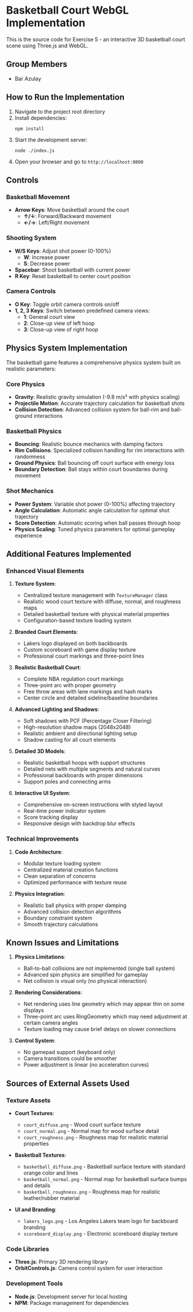 # Basketball Court WebGL Implementation

This is the source code for Exercise 5 - an interactive 3D basketball court scene using Three.js and WebGL.

## Group Members
- Bar Azulay

## How to Run the Implementation

1. Navigate to the project root directory
2. Install dependencies:
   ```
   npm install
   ```
3. Start the development server:
   ```
   node ./index.js
   ```
4. Open your browser and go to `http://localhost:8000`

## Controls

### Basketball Movement
- **Arrow Keys**: Move basketball around the court
  - **↑/↓**: Forward/Backward movement
  - **←/→**: Left/Right movement

### Shooting System
- **W/S Keys**: Adjust shot power (0-100%)
  - **W**: Increase power
  - **S**: Decrease power
- **Spacebar**: Shoot basketball with current power
- **R Key**: Reset basketball to center court position

### Camera Controls
- **O Key**: Toggle orbit camera controls on/off
- **1, 2, 3 Keys**: Switch between predefined camera views:
  - **1**: General court view
  - **2**: Close-up view of left hoop
  - **3**: Close-up view of right hoop

## Physics System Implementation

The basketball game features a comprehensive physics system built on realistic parameters:

### Core Physics
- **Gravity**: Realistic gravity simulation (-9.8 m/s² with physics scaling)
- **Projectile Motion**: Accurate trajectory calculation for basketball shots
- **Collision Detection**: Advanced collision system for ball-rim and ball-ground interactions

### Basketball Physics
- **Bouncing**: Realistic bounce mechanics with damping factors
- **Rim Collisions**: Specialized collision handling for rim interactions with randomness
- **Ground Physics**: Ball bouncing off court surface with energy loss
- **Boundary Detection**: Ball stays within court boundaries during movement

### Shot Mechanics
- **Power System**: Variable shot power (0-100%) affecting trajectory
- **Angle Calculation**: Automatic angle calculation for optimal shot trajectory
- **Score Detection**: Automatic scoring when ball passes through hoop
- **Physics Scaling**: Tuned physics parameters for optimal gameplay experience

## Additional Features Implemented

### Enhanced Visual Elements
1. **Texture System**: 
   - Centralized texture management with `TextureManager` class
   - Realistic wood court texture with diffuse, normal, and roughness maps
   - Detailed basketball texture with physical material properties
   - Configuration-based texture loading system

2. **Branded Court Elements**:
   - Lakers logo displayed on both backboards
   - Custom scoreboard with game display texture
   - Professional court markings and three-point lines

3. **Realistic Basketball Court**:
   - Complete NBA regulation court markings
   - Three-point arc with proper geometry
   - Free throw areas with lane markings and hash marks
   - Center circle and detailed sideline/baseline boundaries

4. **Advanced Lighting and Shadows**:
   - Soft shadows with PCF (Percentage Closer Filtering)
   - High-resolution shadow maps (2048x2048)
   - Realistic ambient and directional lighting setup
   - Shadow casting for all court elements

5. **Detailed 3D Models**:
   - Realistic basketball hoops with support structures
   - Detailed nets with multiple segments and natural curves
   - Professional backboards with proper dimensions
   - Support poles and connecting arms

6. **Interactive UI System**:
   - Comprehensive on-screen instructions with styled layout
   - Real-time power indicator system
   - Score tracking display
   - Responsive design with backdrop blur effects

### Technical Improvements
1. **Code Architecture**:
   - Modular texture loading system
   - Centralized material creation functions
   - Clean separation of concerns
   - Optimized performance with texture reuse

2. **Physics Integration**:
   - Realistic ball physics with proper damping
   - Advanced collision detection algorithms
   - Boundary constraint system
   - Smooth trajectory calculations

## Known Issues and Limitations

1. **Physics Limitations**: 
   - Ball-to-ball collisions are not implemented (single ball system)
   - Advanced spin physics are simplified for gameplay
   - Net collision is visual only (no physical interaction)

2. **Rendering Considerations**:
   - Net rendering uses line geometry which may appear thin on some displays
   - Three-point arc uses RingGeometry which may need adjustment at certain camera angles
   - Texture loading may cause brief delays on slower connections

3. **Control System**: 
   - No gamepad support (keyboard only)
   - Camera transitions could be smoother
   - Power adjustment is linear (no acceleration curves)

## Sources of External Assets Used

### Texture Assets
- **Court Textures**: 
  - `court_diffuse.png` - Wood court surface texture
  - `court_normal.png` - Normal map for wood surface detail
  - `court_roughness.png` - Roughness map for realistic material properties

- **Basketball Textures**:
  - `basketball_diffuse.png` - Basketball surface texture with standard orange color and lines
  - `basketball_normal.png` - Normal map for basketball surface bumps and details
  - `basketball_roughness.png` - Roughness map for realistic leather/rubber material

- **UI and Branding**:
  - `lakers_logo.png` - Los Angeles Lakers team logo for backboard branding
  - `scoreboard_display.png` - Electronic scoreboard display texture

### Code Libraries
- **Three.js**: Primary 3D rendering library
- **OrbitControls.js**: Camera control system for user interaction

### Development Tools
- **Node.js**: Development server for local hosting
- **NPM**: Package management for dependencies